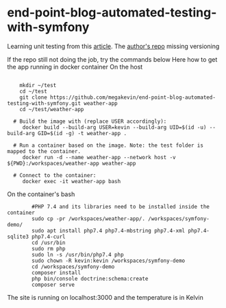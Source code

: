# end-point-blog-automated-testing-with-symfony
Learning unit testing from this [article](https://www.endpointdev.com/blog/2020/09/automated-testing-with-symfony/). 
The [author's repo](https://github.com/megakevin/end-point-blog-automated-testing-with-symfony) missing versioning 

If the repo still not doing the job, try the commands below
Here how to get the app running in docker container
On the host
```shell

    mkdir ~/test
    cd ~/test
    git clone https://github.com/megakevin/end-point-blog-automated-testing-with-symfony.git weather-app
    cd ~/test/weather-app
    
  # Build the image with (replace USER accordingly):
     docker build --build-arg USER=kevin --build-arg UID=$(id -u) --build-arg GID=$(id -g) -t weather-app .
  
  # Run a container based on the image. Note: the test folder is mapped to the container.
     docker run -d --name weather-app --network host -v ${PWD}:/workspaces/weather-app weather-app
  
  # Connect to the container:
     docker exec -it weather-app bash
```

On the container's bash
```shell
        #PHP 7.4 and its libraries need to be installed inside the container
        sudo cp -pr /workspaces/weather-app/. /workspaces/symfony-demo/
        sudo apt install php7.4 php7.4-mbstring php7.4-xml php7.4-sqlite3 php7.4-curl
        cd /usr/bin
        sudo rm php
        sudo ln -s /usr/bin/php7.4 php
        sudo chown -R kevin:kevin /workspaces/symfony-demo
        cd /workspaces/symfony-demo
        composer install
        php bin/console doctrine:schema:create
        composer serve
 ```
 The site is running on localhost:3000 and the temperature is in Kelvin
